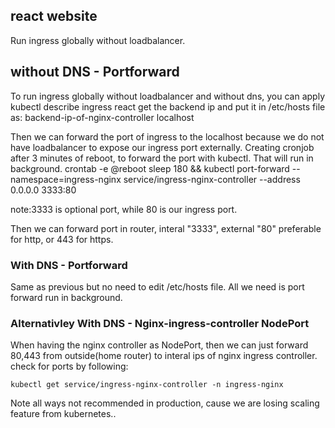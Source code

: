 ## react website
Run ingress globally without loadbalancer.

## without DNS - Portforward
To run ingress globally without loadbalancer and without dns, you can apply 
kubectl describe ingress react
get the backend ip and put it in /etc/hosts file as:
backend-ip-of-nginx-controller      localhost

Then we can forward the port of ingress to the localhost because we do not have loadbalancer to expose our ingress port externally.
Creating cronjob after 3 minutes of reboot, to forward the port with kubectl. That will run in background.
crontab -e
@reboot sleep 180 && kubectl port-forward --namespace=ingress-nginx service/ingress-nginx-controller --address 0.0.0.0 3333:80

note:3333 is optional port, while 80 is our ingress port.

Then we can forward port in router, interal "3333", external "80" preferable for http, or 443 for https.

### With DNS - Portforward
Same as previous but no need to edit /etc/hosts file. All we need is port forward run in background.

### Alternativley With DNS - Nginx-ingress-controller NodePort
When having the nginx controller as NodePort, then we can just forward 80,443 from outside(home router) to interal ips of 
nginx ingress controller.
check for ports by following:
``` 
kubectl get service/ingress-nginx-controller -n ingress-nginx
```

Note all ways not recommended in production, cause we are losing scaling feature from kubernetes..